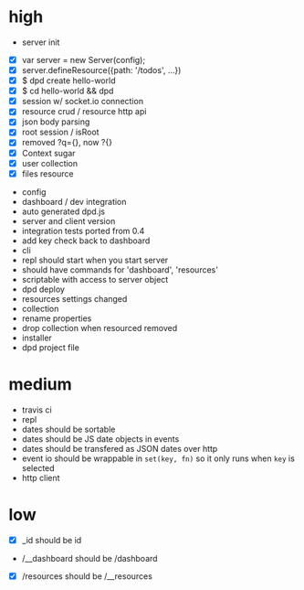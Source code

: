 # high

 - server init
  - [x] var server = new Server(config);
  - [x] server.defineResource({path: '/todos', ...})
  - [x] $ dpd create hello-world
  - [x] $ cd hello-world && dpd
 - [x] session w/ socket.io connection
 - [x] resource crud / resource http api
 - [x] json body parsing
 - [x] root session / isRoot
 - [x] removed ?q={}, now ?{}
 - [x] Context sugar
 - [x] user collection
 - [x] files resource
 - config
 - dashboard / dev integration
 - auto generated dpd.js
  - server and client version
 - integration tests ported from 0.4
 - add key check back to dashboard
 - cli
  - repl should start when you start server
  - should have commands for 'dashboard', 'resources'
  - scriptable with access to server object
  - dpd deploy
 - resources settings changed
 - collection
  - rename properties
  - drop collection when resourced removed
 - installer
  - dpd project file
 

# medium

 - travis ci
 - repl
 - dates should be sortable
 - dates should be JS date objects in events
 - dates should be transfered as JSON dates over http
 - event io should be wrappable in `set(key, fn)` so it only runs when `key` is selected
 - http client
 
# low

 - [x] _id should be id
 - /__dashboard should be /dashboard
 - [x] /resources should be /__resources

 